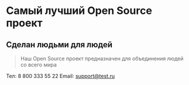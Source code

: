 # Самый лучший Open Source проект

## Сделан людьми для людей

> Наш Open Source проект предназначен для объединения людей со всего мира

Тел: 8 800 333 55 22
Email: support@test.ru
